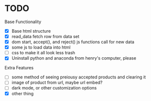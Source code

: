 # TODO

Base Functionality

- [x] Base html structure
- [x] read_data fetch row from data set
- [x] dom start, accept(), and reject() js functions call for new data
- [x] some js to load data into html
- [ ] css to make it all look less trash
- [x] Uninstall python and anaconda from henry's computer, please

Extra Features

- [ ] some method of seeing preiousy accepted products and clearing it
- [ ] image of product from url, maybe url embed?
- [ ] dark mode, or other customization options
- [x] other thing
